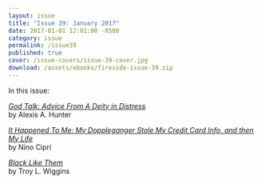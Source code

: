 ```yaml
---
layout: issue
title: "Issue 39: January 2017"
date: 2017-01-01 12:01:00 -0500
category: issue
permalink: /issue39
published: true
cover: /issue-covers/issue-39-cover.jpg
download: /assets/ebooks/fireside-issue-39.zip
---
```


In this issue:

[_God Talk: Advice From A Deity in Distress_](/issue38/chapter/21/)<br/>
by Alexis A. Hunter

[_It Happened To Me: My Doppleganger Stole My Credit Card Info, and then My Life_](/issue38/chapter/21/)<br/>
by Nino Cipri

[_Black Like Them_](/issue38/chapter/25/)<br/>
by Troy L. Wiggins
